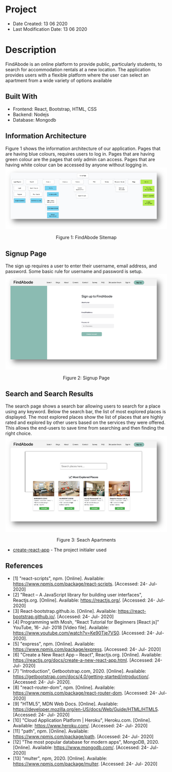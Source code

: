 # Project
- Date Created: 13 06 2020
- Last Modification Date: 13 06 2020

# Description
FindAbode is an online platform to provide public, particularly students, to search for accommodation rentals at a new location. The application provides users with a flexible platform where the user can select an apartment from a wide variety of options available

## Built With
* Frontend: React, Bootstrap, HTML, CSS
* Backend: Nodejs
* Database: Mongodb

## Information Architecture
Figure 1 shows the information architecture of our application. Pages that are having blue colours, requires users to log in. Pages that are having green colour are the pages that only admin can access. Pages that are having white colour can be accessed by anyone without logging in.
![Alt Text](https://github.com/ruminder-hub/findabode/blob/master/screenshots/architecture.png)
 <p align="center">Figure 1: FindAbode Sitemap </p>
 
## Signup Page
The sign up requires a user to enter their username, email address, and password. Some basic rule for username and password is setup.
![Alt Text](https://github.com/ruminder-hub/findabode/blob/master/screenshots/signup_page.png)
 <p align="center">Figure 2: Signup Page </p>
 
## Search and Search Results
The search page shows a search bar allowing users to search for a place using any keyword. Below the search bar, the list of most explored places is displayed. The most explored places show the list of places that are highly rated and explored by other users based on the services they were offered. This allows the end-users to save time from searching and then finding the right choice.
![Alt Text](https://github.com/ruminder-hub/findabode/blob/master/screenshots/search_page.png)
 <p align="center">Figure 3: Seach Apartments</p>


- [create-react-app](https://create-react-app.dev/) - The project initialer used

## References
* [1] "react-scripts", npm. [Online]. Available: https://www.npmjs.com/package/react-scripts. [Accessed: 24- Jul- 2020]
* [2] "React – A JavaScript library for building user interfaces", Reactjs.org. [Online]. Available: https://reactjs.org/. [Accessed: 24- Jul- 2020]
* [3] React-bootstrap.github.io. [Online]. Available: https://react-bootstrap.github.io/. [Accessed: 24- Jul- 2020]
* [4] Programming with Mosh, “React Tutorial for Beginners [React js]” YouTube, 16- Jul- 2018 [Video file]. Available: https://www.youtube.com/watch?v=Ke90Tje7VS0. [Accessed: 24- Jul- 2020].
* [5] "express", npm. [Online]. Available: https://www.npmjs.com/package/express. [Accessed: 24- Jul- 2020]
* [6] "Create a New React App – React", Reactjs.org. [Online]. Available: https://reactjs.org/docs/create-a-new-react-app.html. [Accessed: 24- Jul- 2020]
* [7] "Introduction", Getbootstrap.com, 2020. [Online]. Available: https://getbootstrap.com/docs/4.0/getting-started/introduction/. [Accessed: 24- Jul- 2020].
* [8] "react-router-dom", npm. [Online]. Available: https://www.npmjs.com/package/react-router-dom. [Accessed: 24- Jul- 2020]
* [9] "HTML5", MDN Web Docs. [Online]. Available: https://developer.mozilla.org/en-US/docs/Web/Guide/HTML/HTML5. [Accessed: 24- Jul- 2020]
* [10] "Cloud Application Platform | Heroku", Heroku.com. [Online]. Available: https://www.heroku.com/. [Accessed: 24- Jul- 2020]
* [11] "path", npm. [Online]. Available: https://www.npmjs.com/package/path. [Accessed: 24- Jul- 2020]
* [12] "The most popular database for modern apps", MongoDB, 2020. [Online]. Available: https://www.mongodb.com/. [Accessed: 24- Jul- 2020]
* [13] "multer", npm, 2020. [Online]. Available: https://www.npmjs.com/package/multer. [Accessed: 24- Jul- 2020]
